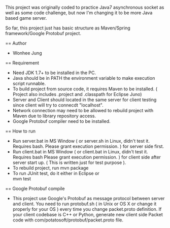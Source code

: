 This project was originally coded to practice Java7 asynchronous socket as well as some code challenge,
but now I'm changing it to be more Java based game server.

So far, this project just has basic structure as Maven/Spring framework/Google Protobuf project.

== Author

* Wonhee Jung

== Requirement

* Need JDK 1.7+ to be installed in the PC.
* Java should be in PATH the environment variable to make execution script runnable.
* To build project from source code, it requires Maven to be installed. ( Project also includes .project and .classpath for Eclipse Juno)
* Server and Client should located in the same server for client testing since client will try to connecdt "localhost".
* Network connection may need to be allowed to rebuild project with Maven due to library repository access.
* Google Protobuf compiler need to be installed.     


== How to run

* Run server.bat in MS Window ( or server.sh in Linux, didn't test it. Requires bash. Please grant execution permission. ) for server side first.
* Run client.bat in MS Window ( or client.bat in Linux, didn't test it. Requires bash Please grant execution permission. ) for client side after server start up. ( This is written just for test purpose ).
* To rebuild project, run 
      mvn package
* To run JUnit test, do it either in Eclipse or  
      mvn test
      
 
== Google Protobuf compile
 
 * This project use Google's Protobuf as message protocol between server and client. 
 You need to run protobuf.sh ( in Unix or OS X or change it properly for your OS ) every time you change packet.proto definition.
 If your client codebase is C++ or Python, generate new client side Packet code with com/potatosoft/protobuf/packet.proto file.